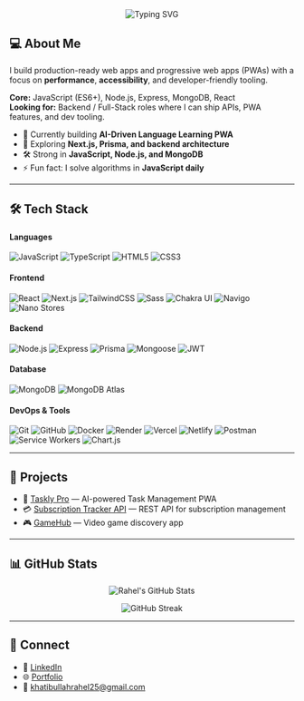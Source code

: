 <!-- Typing SVG (Centered) -->
<div align="center">
  <img src="https://readme-typing-svg.herokuapp.com?font=Fira+Code&size=24&duration=3000&pause=1000&color=00F7FF&center=true&vCenter=true&width=600&lines=Hi%2C+I'm+Khatibullah+Rahel+👋;MERN+Full-Stack+Developer;Building+PWAs+%26+APIs;Always+Learning+%26+Exploring" alt="Typing SVG" />
</div>
<p>

## 💻 About Me

I build production-ready web apps and progressive web apps (PWAs) with a focus on **performance**, **accessibility**, and developer-friendly tooling.

**Core:** JavaScript (ES6+), Node.js, Express, MongoDB, React  
**Looking for:** Backend / Full-Stack roles where I can ship APIs, PWA features, and dev tooling.
</p>
<!-- <h1 align="center">Khatibullah Rahel</h1> -->
<!-- <h3 align="center">Passionate MERN Full-Stack Developer | PWA Enthusiast | API Builder</h3> -->


- 🔭 Currently building **AI-Driven Language Learning PWA**  
- 🌱 Exploring **Next.js, Prisma, and backend architecture**  
- 🛠️ Strong in **JavaScript, Node.js, and MongoDB**  
- ⚡ Fun fact: I solve algorithms in **JavaScript daily**  

---

## 🛠️ Tech Stack

#### Languages
![JavaScript](https://img.shields.io/badge/JavaScript-F7DF1E?logo=javascript&logoColor=black)
![TypeScript](https://img.shields.io/badge/TypeScript-3178C6?logo=typescript&logoColor=white)
![HTML5](https://img.shields.io/badge/HTML5-E34F26?logo=html5&logoColor=white)
![CSS3](https://img.shields.io/badge/CSS3-1572B6?logo=css3&logoColor=white)

#### Frontend
![React](https://img.shields.io/badge/React-61DAFB?logo=react&logoColor=black)
![Next.js](https://img.shields.io/badge/Next.js-000000?logo=next.js&logoColor=white)
![TailwindCSS](https://img.shields.io/badge/Tailwind_CSS-38B2AC?logo=tailwind-css&logoColor=white)
![Sass](https://img.shields.io/badge/Sass-CC6699?logo=sass&logoColor=white)
![Chakra UI](https://img.shields.io/badge/Chakra_UI-319795?logo=chakra-ui&logoColor=white)
![Navigo](https://img.shields.io/badge/Navigo-000000?logo=javascript&logoColor=white)
![Nano Stores](https://img.shields.io/badge/Nano_Stores-0081CB?logo=javascript&logoColor=white)

#### Backend
![Node.js](https://img.shields.io/badge/Node.js-339933?logo=node.js&logoColor=white)
![Express](https://img.shields.io/badge/Express-000000?logo=express&logoColor=white)
![Prisma](https://img.shields.io/badge/Prisma-2D3748?logo=prisma&logoColor=white)
![Mongoose](https://img.shields.io/badge/Mongoose-880000?logo=mongoose&logoColor=white)
![JWT](https://img.shields.io/badge/JWT-000000?logo=jsonwebtokens&logoColor=white)

#### Database
![MongoDB](https://img.shields.io/badge/MongoDB-47A248?logo=mongodb&logoColor=white)
![MongoDB Atlas](https://img.shields.io/badge/MongoDB_Atlas-4DB33D?logo=mongodb&logoColor=white)

#### DevOps & Tools
![Git](https://img.shields.io/badge/Git-F05032?logo=git&logoColor=white)
![GitHub](https://img.shields.io/badge/GitHub-181717?logo=github&logoColor=white)
![Docker](https://img.shields.io/badge/Docker-2496ED?logo=docker&logoColor=white)
![Render](https://img.shields.io/badge/Render-46E3B7?logo=render&logoColor=white)
![Vercel](https://img.shields.io/badge/Vercel-000000?logo=vercel&logoColor=white)
![Netlify](https://img.shields.io/badge/Netlify-00C7B7?logo=netlify&logoColor=white)
![Postman](https://img.shields.io/badge/Postman-FF6C37?logo=postman&logoColor=white)
![Service Workers](https://img.shields.io/badge/Service_Workers-FF9800?logo=googlechrome&logoColor=white)
![Chart.js](https://img.shields.io/badge/Chart.js-FF6384?logo=chart.js&logoColor=white)

---

## 🚀 Projects

- 📝 [Taskly Pro](https://task-ly-ai.vercel.app) — AI-powered Task Management PWA  
- 💳 [Subscription Tracker API](https://github.com/rahel-webdeveloper/subscription-tracker) — REST API for subscription management  
- 🎮 [GameHub](https://game-hub-rahel.vercel.app) — Video game discovery app  

---

## 📊 GitHub Stats

<div align="center">

![Rahel's GitHub Stats](https://github-readme-stats.vercel.app/api?username=rahel-webdeveloper&show_icons=true&theme=tokyonight)  

<!-- ![Top Languages](https://github-readme-stats.vercel.app/api/top-langs/?username=rahel-webdeveloper&layout=compact&theme=tokyonight)  -->

![GitHub Streak](https://streak-stats.demolab.com?user=rahel-webdeveloper&theme=tokyonight&hide_border=false)  

</div>

---

## 🤝 Connect
- 💼 [LinkedIn](https://www.linkedin.com/in/khatibullah-rahel-a93a74281/)  
- 🌐 [Portfolio](https://rahel-portfolio-one.vercel.app)  
- 📧 khatibullahrahel25@gmail.com  



<!-- ![Visitors](https://komarev.com/ghpvc/?username=rahel-webdeveloper&label=Profile%20views&color=0e75b6&style=flat) -->
